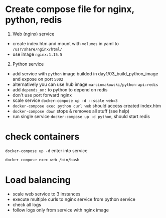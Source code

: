 # Create compose file for nginx, python, redis

1. Web (nginx) service
- create index.htm and mount with `volumes` in yaml to `/usr/share/nginx/html/`
- use image `nginx:1.15.5`

2. Python service
- add service with `python` image builded in day1/03_build_python_image and expose on port `5002`
- alternatively you can use hub image `marcinmakowski/python-api:redis`
- add `depends_on:` to python to depend on redis
- don't use port forward nginx
- scale service `docker-compose up -d --scale web=3`
- `docker-compose exec python curl web` should access created index.htm
- `docker-compose down` stops & removes all stuff (see help)
- run single service `docker-compose up -d python`, should start redis

# check containers 

`docker-compose up -d`
enter into service

```sh
docker-compose exec web /bin/bash
```

# Load balancing

- scale web service to 3 instances
- execute multiple curls to nginx service from python service
- check all logs
- follow logs only from service with nginx image

